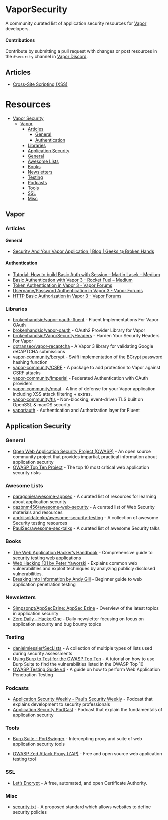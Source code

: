 # VaporSecurity
A community curated list of application security resources for [Vapor](https://vapor.codes) developers. 


#### Contributions
Contribute by submitting a pull request with changes or post resources in the `#security` channel in [Vapor Discord](https://discord.gg/BnXmVGA). 

## Articles
* [Cross-Site Scripting (XSS)](https://github.com/cakinney/VaporSecurity/blob/master/articles/001-VaporSecurity-XSS.md)

# Resources

- [Vapor Security](#vapor-security)
  - [Vapor](#vapor)
	  - [Articles](#articles)
		  - [General](#general)
		  - [Authentication](#authentication)
	  - [Libraries](#libraries)
	- [Application Security](#application-security)
    - [General](#general)
    - [Awesome Lists](#awesome-lists)
    - [Books](#books)
    - [Newsletters](#newsletters)
    - [Testing](#testing)
    - [Podcasts](#podcasts)
    - [Tools](#tools)
    - [SSL](#ssl)
    - [Misc](#misc)

## Vapor
### Articles
#### General
- [Security And Your Vapor Application | Blog | Geeks @ Broken Hands](https://geeks.brokenhands.io/blog/posts/security-and-your-vapor-application)
#### Authentication
- [Tutorial: How to build Basic Auth with Session – Martin Lasek – Medium](https://medium.com/@martinlasek/tutorial-how-to-build-basic-auth-with-session-5de3fa9df3b8)
- [Basic Authentication with Vapor 3 – Rocket Fuel – Medium](https://medium.com/rocket-fuel/basic-authentication-with-vapor-3-c074376256c3)
- [Token Authentication in Vapor 3 - Vapor Forums](https://www.vaporforums.io/thread/44)
- [Username/Password Authentication in Vapor 3 - Vapor Forums](https://www.vaporforums.io/thread/43)
- [HTTP Basic Authorization in Vapor 3 - Vapor Forums](https://www.vaporforums.io/thread/41)

### Libraries
- [brokenhandsio/vapor-oauth-fluent](https://github.com/brokenhandsio/vapor-oauth-fluent) - Fluent Implementations For Vapor OAuth
- [brokenhandsio/vapor-oauth](https://github.com/brokenhandsio/vapor-oauth) - OAuth2 Provider Library for Vapor
- [brokenhandsio/VaporSecurityHeaders](http://github.com/brokenhandsio/VaporSecurityHeaders) - Harden Your Security Headers For Vapor
- [gotranseo/vapor-recaptcha](https://github.com/gotranseo/vapor-recaptcha) - A Vapor 3 library for validating Google reCAPTCHA submissions
- [vapor-community/bcrypt](https://github.com/vapor-community/bcrypt) - Swift implementation of the BCrypt password hashing function
- [vapor-community/CSRF](https://github.com/vapor-community/CSRF) - A package to add protection to Vapor against CSRF attacks
- [vapor-community/Imperial](https://github.com/vapor-community/Imperial) - Federated Authentication with OAuth providers
- [vapor-community/moat](https://github.com/vapor-community/moat) - A line of defense for your Vapor application including XSS attack filtering + extras.
- [vapor-community/tls](https://github.com/vapor-community/tls) - Non-blocking, event-driven TLS built on OpenSSL & macOS security
- [vapor/auth](https://github.com/vapor/auth) - Authentication and Authorization layer for Fluent

## Application Security
### General
- [Open Web Application Security Project (OWASP)](https://www.owasp.org/) - An open source community project that provides impartial, practical information about application security
- [OWASP Top Ten Project](https://www.owasp.org/index.php/Category:OWASP_Top_Ten_Project) -  The top 10 most critical web application security risks

### Awesome Lists 
- [paragonie/awesome-appsec](https://github.com/paragonie/awesome-appsec) - A curated list of resources for learning about application security
- [qazbnm456/awesome-web-security](https://github.com/qazbnm456/awesome-web-security/) - A curated list of Web Security materials and resources
- [andriisoldatenko/awesome-security-testing](https://github.com/andriisoldatenko/awesome-security-testing) - A collection of awesome Security testing resources
- [PaulSec/awesome-sec-talks](https://github.com/PaulSec/awesome-sec-talks) - A curated list of awesome Security talks

### Books
- [The Web Application Hacker’s Handbook](http://mdsec.net/wahh/) - Comprehensive guide to security testing web applications
- [Web Hacking 101 by Peter Yaworski](https://leanpub.com/web-hacking-101) - Explains common web vulnerabilities and exploit techniques by analyzing publicly disclosed vulnerabilities. 
- [Breaking into Information by Andy Gill](https://leanpub.com/ltr101-breaking-into-infosec) - Beginner guide to web application penetration testing

### Newsletters
- [Simpsonpt/AppSecEzine: AppSec Ezine](https://github.com/Simpsonpt/AppSecEzine/) - Overview of the latest topics in application security
- [Zero Daily - HackerOne](https://www.hackerone.com/zerodaily) - Daily newsletter focusing on focus on application security and bug bounty topics

### Testing
- [danielmiessler/SecLists](https://github.com/danielmiessler/SecLists) - A collection of multiple types of lists used during security assessments
- [Using Burp to Test for the OWASP Top Ten](https://support.portswigger.net/customer/portal/articles/1969845-using-burp-to-test-for-the-owasp-top-ten) - A tutorial on how to use Burp Suite to find the vulnerabilities listed in the OWASP Top 10
- [OWASP Testing Guide v4](https://www.owasp.org/index.php/OWASP_Testing_Guide_v4_Table_of_Contents) - A guide on how to perform Web Application Penetration Testing

### Podcasts
- [Application Security Weekly - Paul’s Security Weekly](https://wiki.securityweekly.com/Application_Security_Weekly_Show_Notes) - Podcast that explains development to security professionals
- [Application Security PodCast](https://www.appsecpodcast.org/) - Podcast that explain the fundamentals of application security 

### Tools
- [Burp Suite - PortSwigger](https://portswigger.net) - Intercepting proxy and suite of web application security tools
* [OWASP Zed Attack Proxy (ZAP)](https://www.owasp.org/index.php/ZAP) - Free and open source web application testing tool

### SSL
* [Let’s Encrypt](https://letsencrypt.org/) - A free, automated, and open Certificate Authority.

### Misc
* [security.txt](https://securitytxt.org/) - A proposed standard which allows websites to define security policies